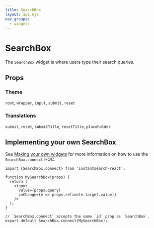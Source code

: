 ```yaml
---
title: SearchBox
layout: api.ejs
nav_groups:
  - widgets
---
```


# SearchBox

The `SearchBox` widget is where users type their search queries.

## Props

<!-- props default ./index -->

### Theme

`root`, `wrapper`, `input`, `submit`, `reset`

### Translations

`submit`, `reset`, `submitTitle`, `resetTitle`, `placeholder`

## Implementing your own SearchBox

See [Making your own widgets](../Customization.md) for more information on how to use the `SearchBox.connect` HOC.

```
import {SearchBox.connect} from 'instantsearch-react';

function MySearchBox(props) {
  return (
    <input
      value={props.query}
      onChange={e => props.refine(e.target.value)}
    />
  );
}

// `SearchBox.connect` accepts the same `id` prop as `SearchBox`.
export default SearchBox.connect(MySearchBox);
```
